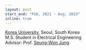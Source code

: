 ```yaml
---
layout: post
start_end: "Feb, 2021 - Aug, 2023"
inline: true
---
```


[Korea University](https://www.korea.ac.kr), Seoul, South Korea \
M.S. Student in Electrical Engineering \
Advisor: Prof. [Seung-Won Jung](https://scholar.google.com/citations?user=2PHpYPQAAAAJ&hl=ko&oi=ao).
